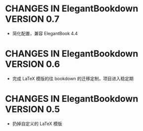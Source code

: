 # CHANGES IN ElegantBookdown VERSION 0.7

* 简化配置，兼容 ElegantBook 4.4

# CHANGES IN ElegantBookdown VERSION 0.6

* 完成 LaTeX 模版的往 bookdown 的迁移定制，项目进入稳定期

# CHANGES IN ElegantBookdown VERSION 0.5

* 扔掉自定义的 LaTeX 模版

